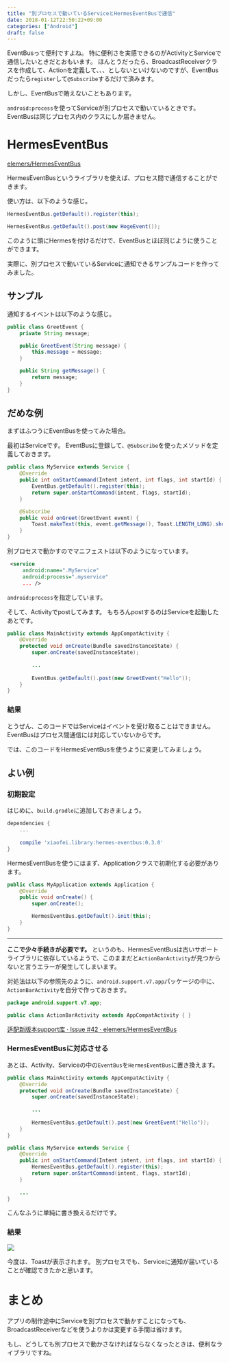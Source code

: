 ```yaml
---
title: "別プロセスで動いているServiceとHermesEventBusで通信"
date: 2018-01-12T22:50:22+09:00
categories: ["Android"]
draft: false
---
```


EventBusって便利ですよね。
特に便利さを実感できるのがActivityとServiceで通信したいときだとおもいます。
ほんとうだったら、BroadcastReceiverクラスを作成して、Actionを定義して、、、としないといけないのですが、EventBusだったら`register`して`@Subscribe`するだけで済みます。

しかし、EventBusで賄えないこともあります。

`android:process`を使ってServiceが別プロセスで動いているときです。
EventBusは同じプロセス内のクラスにしか届きません。

# HermesEventBus

[elemers/HermesEventBus](https://github.com/elemers/HermesEventBus)

HermesEventBusというライブラリを使えば、プロセス間で通信することができます。

使い方は、以下のような感じ。

```java
HermesEventBus.getDefault().register(this);

HermesEventBus.getDefault().post(new HogeEvent());
```

このように頭にHermesを付けるだけで、EventBusとほぼ同じように使うことができます。

実際に、別プロセスで動いているServiceに通知できるサンプルコードを作ってみました。

## サンプル

通知するイベントは以下のような感じ。

```java
public class GreetEvent {
    private String message;

    public GreetEvent(String message) {
        this.message = message;
    }

    public String getMessage() {
        return message;
    }
}
```


## だめな例

まずはふつうにEventBusを使ってみた場合。


最初はServiceです。
EventBusに登録して、`@Subscribe`を使ったメソッドを定義しておきます。

```java
public class MyService extends Service {
    @Override
    public int onStartCommand(Intent intent, int flags, int startId) {
        EventBus.getDefault().register(this);
        return super.onStartCommand(intent, flags, startId);
    }

    @Subscribe
    public void onGreet(GreetEvent event) {
        Toast.makeText(this, event.getMessage(), Toast.LENGTH_LONG).show();
    }
}
```

別プロセスで動かすのでマニフェストは以下のようになっています。

```xml
 <service
     android:name=".MyService"
     android:process=".myservice"
     ... />
```

`android:process`を指定しています。


そして、Activityでpostしてみます。
もちろんpostするのはServiceを起動したあとです。

```java
public class MainActivity extends AppCompatActivity {
    @Override
    protected void onCreate(Bundle savedInstanceState) {
        super.onCreate(savedInstanceState);
        
        ...
        
        EventBus.getDefault().post(new GreetEvent("Hello"));
    }
}
```

### 結果

とうぜん、このコードではServiceはイベントを受け取ることはできません。
EventBusはプロセス間通信には対応していないからです。

では、このコードをHermesEventBusを使うように変更してみましょう。

## よい例

### 初期設定

はじめに、`build.gradle`に追加しておきましょう。

```groovy
dependencies {
    ...
    
    compile 'xiaofei.library:hermes-eventbus:0.3.0'
}
```

HermesEventBusを使うにはまず、Applicationクラスで初期化する必要があります。

```java
public class MyApplication extends Application {
    @Override
    public void onCreate() {
        super.onCreate();

        HermesEventBus.getDefault().init(this);
    }
}
```

---

**ここで少々手続きが必要です。**
というのも、HermesEventBusは古いサポートライブラリに依存しているようで、このままだと`ActionBarActivity`が見つからないと言うエラーが発生してしまいます。

対処法は以下の参照先のように、`android.support.v7.app`パッケージの中に、`ActionBarActivity`を自分で作っておきます。

```java
package android.support.v7.app;

public class ActionBarActivity extends AppCompatActivity { }
```

[适配新版本support库 · Issue #42 · elemers/HermesEventBus](https://github.com/elemers/HermesEventBus/issues/42)

### HermesEventBusに対応させる

あとは、Activity、Serviceの中の`EventBus`を`HermesEventBus`に置き換えます。

```java
public class MainActivity extends AppCompatActivity {
    @Override
    protected void onCreate(Bundle savedInstanceState) {
        super.onCreate(savedInstanceState);
        
        ...
        
        HermesEventBus.getDefault().post(new GreetEvent("Hello"));
    }
}
```

```java
public class MyService extends Service {
    @Override
    public int onStartCommand(Intent intent, int flags, int startId) {
        HermesEventBus.getDefault().register(this);
        return super.onStartCommand(intent, flags, startId);
    }
    
    ...
}
```

こんなふうに単純に書き換えるだけです。

### 結果

![](/2018/01/toast.png)

今度は、Toastが表示されます。
別プロセスでも、Serviceに通知が届いていることが確認できたかと思います。

# まとめ

アプリの制作途中にServiceを別プロセスで動かすことになっても、BroadcastReceiverなどを使うよりかは変更する手間は省けます。

もし、どうしても別プロセスで動かさなければならなくなったときは、便利なライブラリですね。